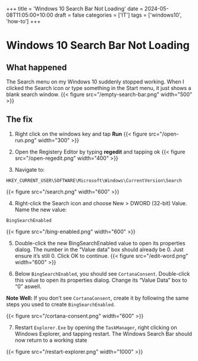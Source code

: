 +++
title = 'Windows 10 Search Bar Not Loading'
date = 2024-05-08T11:05:00+10:00
draft = false
categories = ['IT']
tags = ['windows10', 'how-to']
+++

# Windows 10 Search Bar Not Loading

## What happened 
The Search menu on my Windows 10 suddenly stopped working. When I clicked the Search icon or type something in the Start menu, it just shows a blank search window.
{{< figure src="/empty-search-bar.png" width="500" >}}

## The fix
1. Right click on the windows key and tap **Run**
{{< figure src="/open-run.png" width="300" >}}

2. Open the Registery Editor by typing **regedit** and tapping ok 
{{< figure src="/open-regedit.png" width="400" >}}

3. Navigate to: 

```
HKEY_CURRENT_USER\SOFTWARE\Microsoft\Windows\CurrentVersion\Search
```
{{< figure src="/search.png" width="600" >}}

4. Right-click the Search icon and choose New > DWORD (32-bit) Value. Name the new value: 
```
BingSearchEnabled
```
{{< figure src="/bing-enabled.png" width="600" >}}

5. Double-click the new BingSearchEnabled value to open its properties dialog. The number in the “Value data” box should already be 0. Just ensure it’s still 0. Click OK to continue. 
{{< figure src="/edit-word.png" width="600" >}}

6. Below `BingSearchEnabled`, you should see `CortanaConsent`. Double-click this value to open its properties dialog. Change its “Value Data” box to “0” aswell.

**Note Well:**
If you don’t see `CortanaConsent`, create it by following the same steps you used to create `BingSearchEnabled`.

{{< figure src="/cortana-consent.png" width="600" >}}

7. Restart `Explorer.Exe` by opening the `TaskManager`, right clicking on Windows Explorer, and tapping restart. The Windows Search Bar should now return to a working state 

{{< figure src="/restart-explorer.png" width="1000" >}}